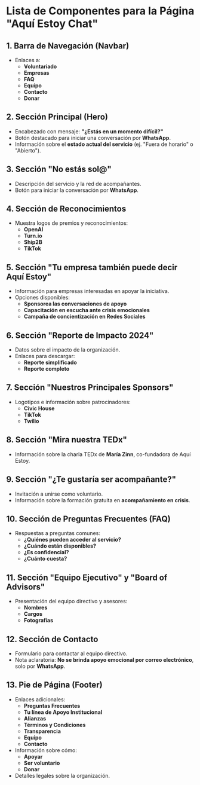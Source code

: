 # Lista de Componentes para la Página "Aquí Estoy Chat"

## 1. Barra de Navegación (Navbar)
- Enlaces a:
  - **Voluntariado**
  - **Empresas**
  - **FAQ**
  - **Equipo**
  - **Contacto**
  - **Donar**

## 2. Sección Principal (Hero)
- Encabezado con mensaje: **"¿Estás en un momento difícil?"**
- Botón destacado para iniciar una conversación por **WhatsApp**.
- Información sobre el **estado actual del servicio** (ej. "Fuera de horario" o "Abierto").

## 3. Sección "No estás sol@"
- Descripción del servicio y la red de acompañantes.
- Botón para iniciar la conversación por **WhatsApp**.

## 4. Sección de Reconocimientos
- Muestra logos de premios y reconocimientos:
  - **OpenAI**
  - **Turn.io**
  - **Ship2B**
  - **TikTok**

## 5. Sección "Tu empresa también puede decir Aquí Estoy"
- Información para empresas interesadas en apoyar la iniciativa.
- Opciones disponibles:
  - **Sponsorea las conversaciones de apoyo**
  - **Capacitación en escucha ante crisis emocionales**
  - **Campaña de concientización en Redes Sociales**

## 6. Sección "Reporte de Impacto 2024"
- Datos sobre el impacto de la organización.
- Enlaces para descargar:
  - **Reporte simplificado**
  - **Reporte completo**

## 7. Sección "Nuestros Principales Sponsors"
- Logotipos e información sobre patrocinadores:
  - **Civic House**
  - **TikTok**
  - **Twilio**

## 8. Sección "Mira nuestra TEDx"
- Información sobre la charla TEDx de **María Zinn**, co-fundadora de Aquí Estoy.

## 9. Sección "¿Te gustaría ser acompañante?"
- Invitación a unirse como voluntario.
- Información sobre la formación gratuita en **acompañamiento en crisis**.

## 10. Sección de Preguntas Frecuentes (FAQ)
- Respuestas a preguntas comunes:
  - **¿Quiénes pueden acceder al servicio?**
  - **¿Cuándo están disponibles?**
  - **¿Es confidencial?**
  - **¿Cuánto cuesta?**

## 11. Sección "Equipo Ejecutivo" y "Board of Advisors"
- Presentación del equipo directivo y asesores:
  - **Nombres**
  - **Cargos**
  - **Fotografías**

## 12. Sección de Contacto
- Formulario para contactar al equipo directivo.
- Nota aclaratoria: **No se brinda apoyo emocional por correo electrónico**, solo por **WhatsApp**.

## 13. Pie de Página (Footer)
- Enlaces adicionales:
  - **Preguntas Frecuentes**
  - **Tu línea de Apoyo Institucional**
  - **Alianzas**
  - **Términos y Condiciones**
  - **Transparencia**
  - **Equipo**
  - **Contacto**
- Información sobre cómo:
  - **Apoyar**
  - **Ser voluntario**
  - **Donar**
- Detalles legales sobre la organización.
